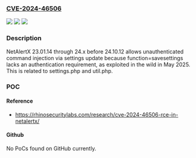 ### [CVE-2024-46506](https://cve.mitre.org/cgi-bin/cvename.cgi?name=CVE-2024-46506)
![](https://img.shields.io/static/v1?label=Product&message=NetAlertX&color=blue)
![](https://img.shields.io/static/v1?label=Version&message=23.01.14%20&color=brightgreen)
![](https://img.shields.io/static/v1?label=Vulnerability&message=CWE-306%20Missing%20Authentication%20for%20Critical%20Function&color=brightgreen)

### Description

NetAlertX 23.01.14 through 24.x before 24.10.12 allows unauthenticated command injection via settings update because function=savesettings lacks an authentication requirement, as exploited in the wild in May 2025. This is related to settings.php and util.php.

### POC

#### Reference
- https://rhinosecuritylabs.com/research/cve-2024-46506-rce-in-netalertx/

#### Github
No PoCs found on GitHub currently.

